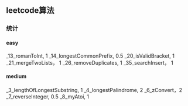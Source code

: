 ## leetcode算法

### 统计

#### easy

_13_romanToInt, 1
_14_longestCommonPrefix, 0.5
_20_isValidBracket, 1
_21_mergeTwoLists， 1
_26_removeDuplicates, 1
_35_searchInsert， 1

#### medium

_3_lengthOfLongestSubstring, 1
_4_longestPalindrome, 2
_6_zConvert，2
_7_reverseInteger, 0.5
_8_myAtoi, 1






